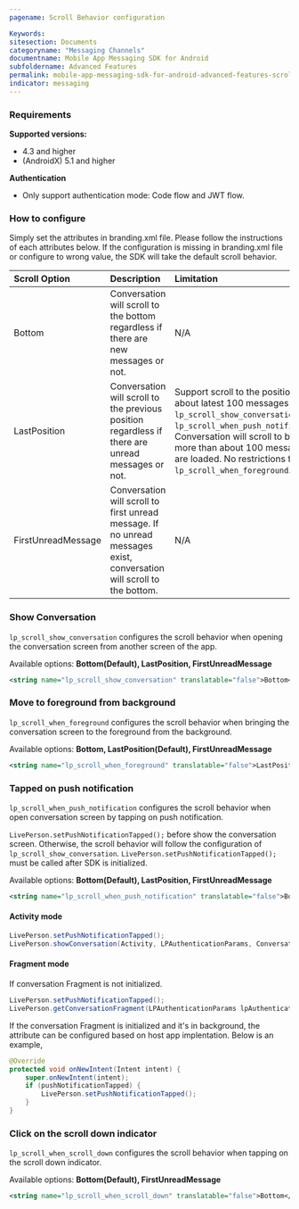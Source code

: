 ```yaml
---
pagename: Scroll Behavior configuration

Keywords:
sitesection: Documents
categoryname: "Messaging Channels"
documentname: Mobile App Messaging SDK for Android
subfoldername: Advanced Features
permalink: mobile-app-messaging-sdk-for-android-advanced-features-scroll-behavior-configuration.html
indicator: messaging
---
```


### Requirements

**Supported versions:** 
 - 4.3 and higher
 - (AndroidX) 5.1 and higher

**Authentication**
 - Only support authentication mode: Code flow and JWT flow.

### How to configure

Simply set the attributes in branding.xml file. Please follow the instructions of each attributes below. If the configuration is missing in branding.xml file or configure to wrong value, the SDK will take the default scroll behavior. 

| Scroll Option | Description | Limitation |
| :--- | :--- | :--- |
| Bottom | Conversation will scroll to the bottom regardless if there are new messages or not. | N/A |
| LastPosition | Conversation will scroll to the previous position regardless if there are unread messages or not. | Support scroll to the position within about latest 100 messages for `lp_scroll_show_conversation` and `lp_scroll_when_push_notification`. Conversation will scroll to bottom if more than about 100 messages are loaded. No restrictions for `lp_scroll_when_foreground`. |
| FirstUnreadMessage | Conversation will scroll to first unread message. If no unread messages exist, conversation will scroll to the bottom. | N/A |

### Show Conversation

`lp_scroll_show_conversation` configures the scroll behavior when opening the conversation screen from another screen of the app. 

Available options: **Bottom(Default), LastPosition, FirstUnreadMessage**

```xml
<string name="lp_scroll_show_conversation" translatable="false">Bottom</string>
```

### Move to foreground from background

`lp_scroll_when_foreground` configures the scroll behavior when bringing the conversation screen to the foreground from the background. 

Available options: **Bottom, LastPosition(Default), FirstUnreadMessage**

```xml
<string name="lp_scroll_when_foreground" translatable="false">LastPosition</string>
```

### Tapped on push notification

`lp_scroll_when_push_notification` configures the scroll behavior when open conversation screen by tapping on push notification. 

`LivePerson.setPushNotificationTapped();` before show the conversation screen. Otherwise, the scroll behavior will follow the configuration of `lp_scroll_show_conversation`. `LivePerson.setPushNotificationTapped();` must be called after SDK is initialized. 

Available options: **Bottom(Default), LastPosition, FirstUnreadMessage**

```xml
<string name="lp_scroll_when_push_notification" translatable="false">Bottom</string>
```

#### Activity mode

```java
LivePerson.setPushNotificationTapped();
LivePerson.showConversation(Activity, LPAuthenticationParams, ConversationViewParams);
```

#### Fragment mode

If conversation Fragment is not initialized.

```java
LivePerson.setPushNotificationTapped();
LivePerson.getConversationFragment(LPAuthenticationParams lpAuthenticationParams, ConversationViewParams params‎);
```

If the conversation Fragment is initialized and it's in background, the attribute can be configured based on host app implentation. Below is an example,

```java
@Override
protected void onNewIntent(Intent intent) {
    super.onNewIntent(intent);
    if (pushNotificationTapped) {
        LivePerson.setPushNotificationTapped();
    }
}
```


### Click on the scroll down indicator

`lp_scroll_when_scroll_down` configures the scroll behavior when tapping on the scroll down indicator. 

Available options: **Bottom(Default), FirstUnreadMessage**

```xml
<string name="lp_scroll_when_scroll_down" translatable="false">Bottom</string>
```

